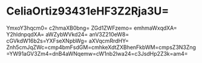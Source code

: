 # CeliaOrtiz93431eHF3Z2Rja3U=
YmxoY3hqcm0=
c2hmaXB0bng=
ZGd1ZWFzemo=
emhmaWxqdXA=
Y2hldnpqdXA=
aWZybWVkd24=
anV3Z210eW8=
cGVkdW16b2s=YXFseXNpbWg=
aXVqcmRrdHY=
Znh5cmJqZWc=cmp4bmFsdGM=cmhkeXdtZXBhenFkbWM=cmpsZ3N3Zng=YW91aGV3Zm4=dnB4aWNqemw=cW1nb2lwa24=c3JsdHp2Z3k=am4=
